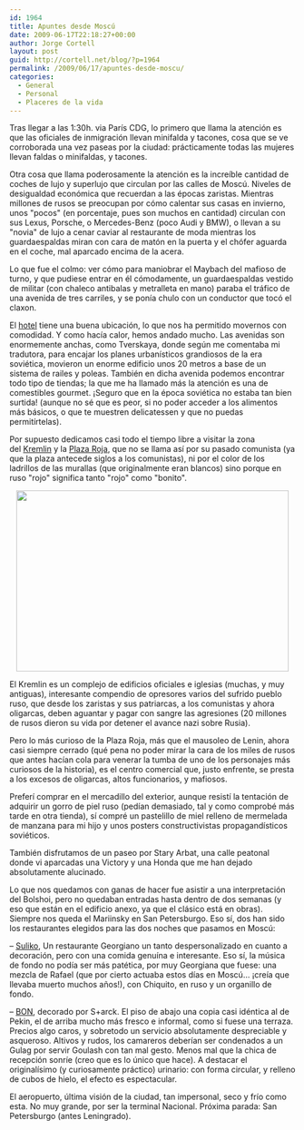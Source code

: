```yaml
---
id: 1964
title: Apuntes desde Moscú
date: 2009-06-17T22:18:27+00:00
author: Jorge Cortell
layout: post
guid: http://cortell.net/blog/?p=1964
permalink: /2009/06/17/apuntes-desde-moscu/
categories:
  - General
  - Personal
  - Placeres de la vida
---
```

Tras llegar a las 1:30h. via París CDG, lo primero que llama la atención es que las oficiales de inmigración llevan minifalda y tacones, cosa que se ve corroborada una vez paseas por la ciudad: prácticamente todas las mujeres llevan faldas o minifaldas, y tacones.

Otra cosa que llama poderosamente la atención es la increíble cantidad de coches de lujo y superlujo que circulan por las calles de Moscú. Niveles de desigualdad económica que recuerdan a las épocas zaristas. Mientras millones de rusos se preocupan por cómo calentar sus casas en invierno, unos "pocos" (en porcentaje, pues son muchos en cantidad) circulan con sus Lexus, Porsche, o Mercedes-Benz (poco Audi y BMW), o llevan a su "novia" de lujo a cenar caviar al restaurante de moda mientras los guardaespaldas miran con cara de matón en la puerta y el chófer aguarda en el coche, mal aparcado encima de la acera.

Lo que fue el colmo: ver cómo para maniobrar el Maybach del mafioso de turno, y que pudiese entrar en él cómodamente, un guardaespaldas vestido de militar (con chaleco antibalas y metralleta en mano) paraba el tráfico de una avenida de tres carriles, y se ponía chulo con un conductor que tocó el claxon.

El <a title="http://www.parkinn.ru" href="http://www.parkinn.ru" target="_blank">hotel</a> tiene una buena ubicación, lo que nos ha permitido movernos con comodidad. Y como hacía calor, hemos andado mucho. Las avenidas son enormemente anchas, como Tverskaya, donde según me comentaba mi tradutora, para encajar los planes urbanísticos grandiosos de la era soviética, movieron un enorme edificio unos 20 metros a base de un sistema de railes y poleas. También en dicha avenida podemos encontrar todo tipo de tiendas; la que me ha llamado más la atención es una de comestibles gourmet. ¡Seguro que en la época soviética no estaba tan bien surtida! (aunque no sé que es peor, si no poder acceder a los alimentos más básicos, o que te muestren delicatessen y que no puedas permitírtelas).

Por supuesto dedicamos casi todo el tiempo libre a visitar la zona del <a title="http://www.kreml.ru/main_en.asp" href="http://www.kreml.ru/main_en.asp" target="_blank">Kremlin</a> y la <a title="http://en.wikipedia.org/wiki/Red_Square" href="http://en.wikipedia.org/wiki/Red_Square" target="_blank">Plaza Roja</a>, que no se llama así por su pasado comunista (ya que la plaza antecede siglos a los comunistas), ni por el color de los ladrillos de las murallas (que originalmente eran blancos) sino porque en ruso "rojo" significa tanto "rojo" como "bonito".

<p style="text-align: center">
  <img class="aligncenter" title="Plaza Roja" src="http://upload.wikimedia.org/wikipedia/commons/thumb/b/b9/Red_Square%2C_Moscow%2C_Russia.jpg/800px-Red_Square%2C_Moscow%2C_Russia.jpg" alt="" width="480" height="319" />
</p>

El Kremlin es un complejo de edificios oficiales e iglesias (muchas, y muy antiguas), interesante compendio de opresores varios del sufrido pueblo ruso, que desde los zaristas y sus patriarcas, a los comunistas y ahora oligarcas, deben aguantar y pagar con sangre las agresiones (20 millones de rusos dieron su vida por detener el avance nazi sobre Rusia).

Pero lo más curioso de la Plaza Roja, más que el mausoleo de Lenin, ahora casi siempre cerrado (qué pena no poder mirar la cara de los miles de rusos que antes hacían cola para venerar la tumba de uno de los personajes más curiosos de la historia), es el centro comercial que, justo enfrente, se presta a los excesos de oligarcas, altos funcionarios, y mafiosos.

Preferí comprar en el mercadillo del exterior, aunque resistí la tentación de adquirir un gorro de piel ruso (pedían demasiado, tal y como comprobé más tarde en otra tienda), sí compré un pastelillo de miel relleno de mermelada de manzana para mi hijo y unos posters constructivistas propagandísticos soviéticos.

También disfrutamos de un paseo por Stary Arbat, una calle peatonal donde vi aparcadas una Victory y una Honda que me han dejado absolutamente alucinado.

Lo que nos quedamos con ganas de hacer fue asistir a una interpretación del Bolshoi, pero no quedaban entradas hasta dentro de dos semanas (y eso que están en el edificio anexo, ya que el clásico está en obras). Siempre nos queda el Mariinsky en San Petersburgo. Eso sí, dos han sido los restaurantes elegidos para las dos noches que pasamos en Moscú:

– <a title="http://www.suliko.ru" href="http://www.suliko.ru" target="_blank">Suliko</a>, Un restaurante Georgiano un tanto despersonalizado en cuanto a decoración, pero con una comida genuína e interesante. Eso sí, la música de fondo no podía ser más patética, por muy Georgiana que fuese: una mezcla de Rafael (que por cierto actuaba estos días en Moscú... ¡creía que llevaba muerto muchos años!), con Chiquito, en ruso y un organillo de fondo.

– <a title="http://www.bonmoscow.ru" href="http://www.bonmoscow.ru" target="_blank">BON</a>, decorado por S+arck. El piso de abajo una copia casi idéntica al de Pekin, el de arriba mucho más fresco e informal, como si fuese una terraza. Precios algo caros, y sobretodo un servicio absolutamente despreciable y asqueroso. Altivos y rudos, los camareros deberían ser condenados a un Gulag por servir Goulash con tan mal gesto. Menos mal que la chica de recepción sonríe (creo que es lo único que hace). A destacar el originalísimo (y curiosamente práctico) urinario: con forma circular, y relleno de cubos de hielo, el efecto es espectacular.

El aeropuerto, última visión de la ciudad, tan impersonal, seco y frío como esta. No muy grande, por ser la terminal Nacional. Próxima parada: San Petersburgo (antes Leningrado).